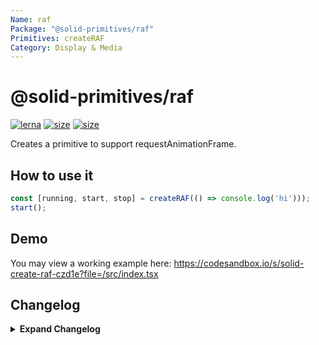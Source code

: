 ```yaml
---
Name: raf
Package: "@solid-primitives/raf"
Primitives: createRAF
Category: Display & Media
---
```


# @solid-primitives/raf

[![lerna](https://img.shields.io/badge/maintained%20with-lerna-cc00ff.svg)](https://lerna.js.org/)
[![size](https://img.shields.io/bundlephobia/minzip/@solid-primitives/raf)](https://bundlephobia.com/package/@solid-primitives/raf)
[![size](https://img.shields.io/npm/v/@solid-primitives/raf)](https://www.npmjs.com/package/@solid-primitives/raf)

Creates a primitive to support requestAnimationFrame.

## How to use it

```ts
const [running, start, stop] = createRAF(() => console.log('hi')));
start();
```

## Demo

You may view a working example here: https://codesandbox.io/s/solid-create-raf-czd1e?file=/src/index.tsx

## Changelog

<details>
<summary><b>Expand Changelog</b></summary>

0.0.100

Initial release ported from https://github.com/microcipcip/vue-use-kit/blob/master/src/functions/useRafFn/useRafFn.ts.

</details>
